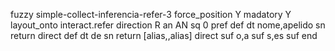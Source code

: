 fuzzy simple-collect-inferencia-refer-3
   force_position Y
   madatory Y
   layout_onto interact.refer
   direction R
   an AN
   sq 0
   pref 
   def 
    dt nome,apelido
    sn 
    return 
    direct 
   def 
    dt de
    sn 
    return [alias,,alias]
    direct 
   suf o,a
   suf s,es
   suf 
end

